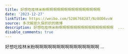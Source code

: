 ```yaml
---
title: 好想吃桂林米粉啊啊啊啊啊啊啊啊啊啊啊啊啊啊啊
date: '2023-12-27'
linkTitle: https://weibo.com/5286768287/Nz8OD6vvW
source: 多次婉拒久保织织的微博
description: 好想吃桂林米粉啊啊啊啊啊啊啊啊啊啊啊啊啊啊啊  ...
disable_comments: true
---
```

好想吃桂林米粉啊啊啊啊啊啊啊啊啊啊啊啊啊啊啊  ...